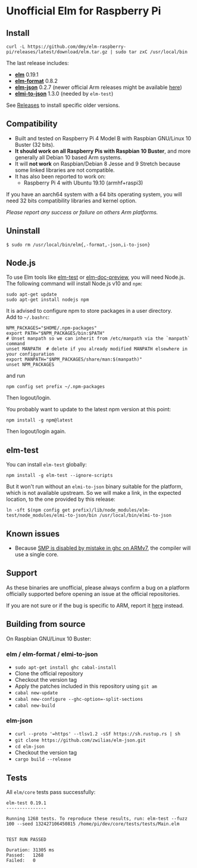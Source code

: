 # Unofficial Elm for Raspberry Pi

## Install
```
curl -L https://github.com/dmy/elm-raspberry-pi/releases/latest/download/elm.tar.gz | sudo tar zxC /usr/local/bin
```
The last release includes:
* [**elm**](https://github.com/elm/compiler) 0.19.1
* [**elm-format**](https://github.com/avh4/elm-format) 0.8.2
* [**elm-json**](https://github.com/zwilias/elm-json) 0.2.7 (newer official Arm releases might be available [here](https://github.com/zwilias/elm-json/releases))
* [**elmi-to-json**](https://github.com/stoeffel/elmi-to-json) 1.3.0 (needed by `elm-test`)

See [Releases](https://github.com/dmy/elm-raspberry-pi/releases/) to install
specific older versions.

## Compatibility 
* Built and tested on Raspberry Pi 4 Model B with Raspbian GNU/Linux 10 Buster (32 bits).
* **It should work on all Raspberry Pis with Raspbian 10 Buster**, and more generally all Debian 10 based Arm systems.
* It will **not work** on Raspbian/Debian 8 Jesse and 9 Stretch because some linked libraries are not compatible.
* It has also been reported to work on:
    - Raspberry Pi 4 with Ubuntu 19.10 (armhf+raspi3)

If you have an aarch64 system with a 64 bits operating system, you will need 32 bits compatibility libraries and kernel option.

*Please report any success or failure on others Arm platforms.*

## Uninstall
```
$ sudo rm /usr/local/bin/elm{,-format,-json,i-to-json}
```

## Node.js

To use Elm tools like [elm-test](https://www.npmjs.com/package/elm-test) or
[elm-doc-preview](https://www.npmjs.com/package/elm-doc-preview),
you will need Node.js.  
The following command will install Node.js v10 and `npm`:
```
sudo apt-get update
sudo apt-get install nodejs npm
```

It is advised to configure npm to store packages in a user directory.  
Add to `~/.bashrc`:
```
NPM_PACKAGES="$HOME/.npm-packages"
export PATH="$NPM_PACKAGES/bin:$PATH"
# Unset manpath so we can inherit from /etc/manpath via the `manpath` command
unset MANPATH  # delete if you already modified MANPATH elsewhere in your configuration
export MANPATH="$NPM_PACKAGES/share/man:$(manpath)"
unset NPM_PACKAGES
```
and run
```
npm config set prefix ~/.npm-packages
```
Then logout/login.

You probably want to update to the latest npm version at this point:
```
npm install -g npm@latest
```
Then logout/login again.

## elm-test
You can install `elm-test` globally:
```
npm install -g elm-test --ignore-scripts
```
But it won't run without an `elmi-to-json` binary suitable for the platform,
which is not available upstream.
So we will make a link, in the expected location, to the one provided by this release:
```
ln -sft $(npm config get prefix)/lib/node_modules/elm-test/node_modules/elmi-to-json/bin /usr/local/bin/elmi-to-json
```

## Known issues
* Because [SMP is disabled by mistake in ghc on ARMv7](https://gitlab.haskell.org/ghc/ghc/issues/13007),
the compiler will use a single core.

## Support
As these binaries are unofficial, please always confirm a bug on a platform
officially supported before opening an issue at the official repositories.

If you are not sure or if the bug is specific to ARM, report it
[here](https://github.com/dmy/elm-raspberry-pi/issues) instead.

## Building from source
On Raspbian GNU/Linux 10 Buster:

### elm / elm-format / elmi-to-json
- `sudo apt-get install ghc cabal-install`
- Clone the official repository
- Checkout the version tag
- Apply the patches included in this repository using `git am`
- `cabal new-update`
- `cabal new-configure --ghc-option=-split-sections`
- `cabal new-build`

### elm-json
- `curl --proto '=https' --tlsv1.2 -sSf https://sh.rustup.rs | sh`
- `git clone https://github.com/zwilias/elm-json.git`
- `cd elm-json`
- Checkout the version tag
- `cargo build --release`

## Tests
All `elm/core` tests pass successfully:
```
elm-test 0.19.1
---------------

Running 1268 tests. To reproduce these results, run: elm-test --fuzz 100 --seed 132427106450815 /home/pi/dev/core/tests/tests/Main.elm


TEST RUN PASSED

Duration: 31305 ms
Passed:   1268
Failed:   0
```
